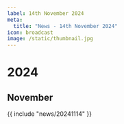 ```yaml
---
label: 14th November 2024
meta:
  title: "News - 14th November 2024"
icon: broadcast
image: /static/thumbnail.jpg
---
```


# 2024
## November

{{ include "news/20241114" }}